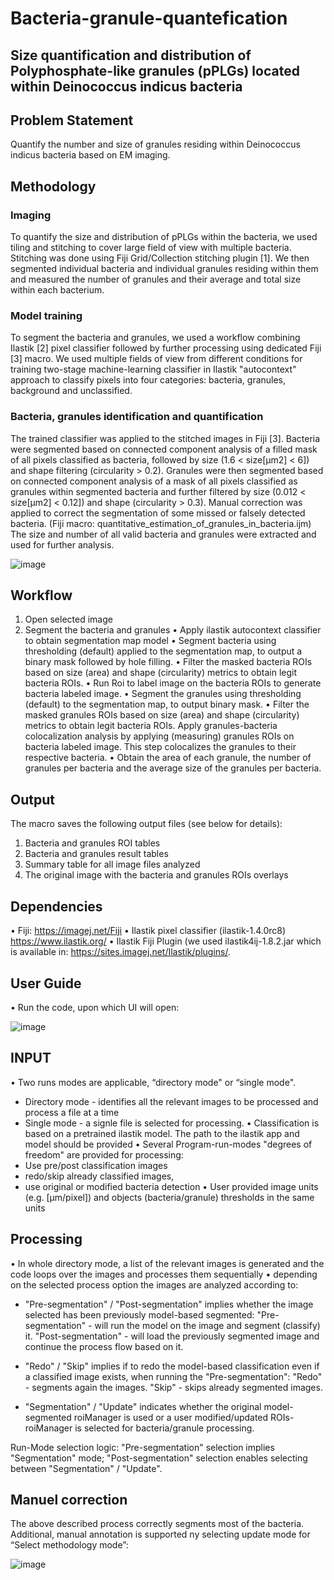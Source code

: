 # Bacteria-granule-quantefication 
## Size quantification and distribution of Polyphosphate-like granules (pPLGs) located within Deinococcus indicus bacteria


## Problem Statement
Quantify the number and size of granules residing within Deinococcus indicus bacteria based on EM imaging.

## Methodology
### Imaging
To quantify the size and distribution of pPLGs within the bacteria, we used tiling and stitching to cover large field of view with multiple bacteria. 
Stitching was done using Fiji Grid/Collection stitching plugin [1].
We then segmented individual bacteria and individual granules residing within them and measured the number of granules and their average and total size within each bacterium.  

### Model training
To segment the bacteria and granules, we used a workflow combining Ilastik [2] pixel classifier followed by further processing using dedicated Fiji [3] macro. We used multiple fields of view from different conditions for training two-stage machine-learning classifier in Ilastik "autocontext" approach to classify pixels into four categories: bacteria, granules, background and unclassified.

### Bacteria, granules identification and quantification
The trained classifier was applied to the stitched images in Fiji [3]. Bacteria were segmented based on connected component analysis of a filled mask of all pixels classified as bacteria, followed by size (1.6 < size[µm2] < 6]) and shape filtering (circularity > 0.2).
Granules were then segmented based on connected component analysis of a mask of all pixels classified as granules within segmented bacteria and further filtered by size (0.012 < size[µm2] < 0.12]) and shape (circularity > 0.3).
Manual correction was applied to correct the segmentation of some missed or falsely detected bacteria. (Fiji macro: quantitative_estimation_of_granules_in_bacteria.ijm)
The size and number of all valid bacteria and granules were extracted and used for further analysis.

![image](https://github.com/danidean/Bacteria-granule-quantefication/assets/11374080/16f563e4-48ad-4e2e-afca-e657ec6ac1ff)

## Workflow
1.	Open selected image
2.	Segment the bacteria and granules
  •	Apply ilastik autocontext classifier to obtain segmentation map model
  •	Segment bacteria using thresholding (default) applied to the segmentation map, to output a binary mask followed by hole filling.
  •	Filter the masked bacteria ROIs based on size (area) and shape (circularity) metrics to obtain legit bacteria ROIs. 
  •	Run Roi to label image on the bacteria ROIs to generate bacteria labeled image.
  •	Segment the granules using thresholding (default) to the segmentation map, to output binary mask.
  •	Filter the masked granules ROIs based on size (area) and shape (circularity) metrics to obtain legit bacteria ROIs. Apply granules-bacteria colocalization analysis by applying (measuring)   granules ROIs on bacteria labeled image. This step colocalizes the granules to their respective bacteria.
  •	Obtain the area of each granule, the number of granules per bacteria and the average size of the granules per bacteria.


## Output
The macro saves the following output files (see below for details):
1.	Bacteria and granules ROI tables
2.	Bacteria and granules result tables
3.	Summary table for all image files analyzed
4.	The original image with the bacteria and granules ROIs overlays

## Dependencies
•	Fiji: https://imagej.net/Fiji
•	Ilastik pixel classifier (ilastik-1.4.0rc8) https://www.ilastik.org/
•	Ilastik Fiji Plugin (we used ilastik4ij-1.8.2.jar which is available in: https://sites.imagej.net/Ilastik/plugins/. 

## User Guide
•	Run the code, upon which UI will open:

![image](https://github.com/danidean/Bacteria-granule-quantefication/assets/11374080/922f8a8d-fc02-4358-a311-2dc6f65c5940)

## INPUT
•	Two runs modes are applicable, “directory mode" or “single mode".
-	Directory mode - identifies all the relevant images to be processed and process a file at a time
-	Single mode - a signle file is selected for processing.
•	Classification is based on a pretrained ilastik model. The path to the ilastik app and model should be provided
•	Several Program-run-modes "degrees of freedom" are provided for processing:
-	Use pre/post classification images
-	redo/skip already classified images, 
-	use original or modified bacteria detection
•	User provided image units (e.g. [µm/pixel]) and objects (bacteria/granule) thresholds in the same units

## Processing
•	In whole directory mode, a list of the relevant images is generated and the code loops over the images and processes them sequentially
•	depending on the selected process option the images are analyzed according to:
-	"Pre-segmentation" / "Post-segmentation" implies whether the image selected has been previously model-based segmented:
"Pre-segmentation" - will run the model on the image and segment (classify) it.
"Post-segmentation" - will load the previously segmented image and continue the process flow based on it.

-	"Redo" / "Skip" implies if to redo the model-based classification even if a classified image exists, when running the "Pre-segmentation":
"Redo" - segments again the images.
"Skip" - skips already segmented images.
-	"Segmentation" / "Update" indicates whether the original model-segmented roiManager is used or a user modified/updated ROIs-roiManager is selected for bacteria/granule processing.

Run-Mode selection logic:
"Pre-segmentation" selection implies "Segmentation" mode;
"Post-segmentation" selection enables selecting between "Segmentation" / "Update".

## Manuel correction
The above described process correctly segments most of the bacteria. Additional, manual annotation is supported ny selecting update mode for “Select methodology mode”:

![image](https://github.com/danidean/Bacteria-granule-quantefication/assets/11374080/f3de54a2-39cc-4cc3-867a-daaf7c3959dc)

